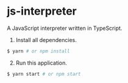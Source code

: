 # js-interpreter

A JavaScript interpreter written in TypeScript.

1. Install all dependencies.

```bash
$ yarn # or npm install
```

2. Run this application.

```bash
$ yarn start # or npm start
```
